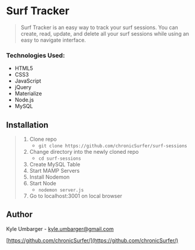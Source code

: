 # Surf Tracker
>  Surf Tracker is an easy way to track your surf sessions. You can create, read, update, and delete all your surf sessions while using an easy to navigate interface.

### Technologies Used:
- HTML5
- CSS3
- JavaScript
- jQuery
- Materialize
- Node.js
- MySQL

## Installation

> 1. Clone repo
>    - `git clone https://github.com/chronicSurfer/surf-sessions`
> 2. Change directory into the newly cloned repo
>    - `cd surf-sessions`
> 3. Create MySQL Table
> 4. Start MAMP Servers
> 5. Install Nodemon
> 6. Start Node
>    - `nodemon server.js`
> 7. Go to localhost:3001 on local browser

## Author

Kyle Umbarger - kyle.umbarger@gmail.com

[https://github.com/chronicSurfer/](https://github.com/chronicSurfer/)
